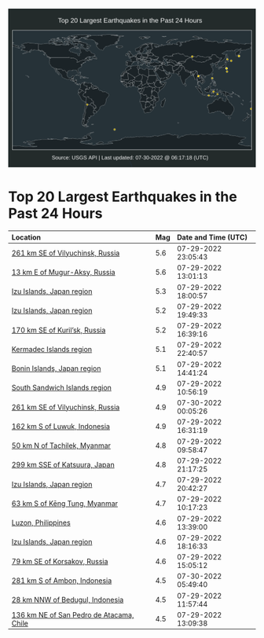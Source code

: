 ![Map](./map.png)

# Top 20 Largest Earthquakes in the Past 24 Hours

| Location | Mag | Date and Time (UTC) |
|:---|:---|:---|
| [261 km SE of Vilyuchinsk, Russia](https://earthquake.usgs.gov/earthquakes/eventpage/us6000i6pa) | 5.6 | 07-29-2022 23:05:43 |
| [13 km E of Mugur-Aksy, Russia](https://earthquake.usgs.gov/earthquakes/eventpage/us6000i6g9) | 5.6 | 07-29-2022 13:01:13 |
| [Izu Islands, Japan region](https://earthquake.usgs.gov/earthquakes/eventpage/us6000i6l8) | 5.3 | 07-29-2022 18:00:57 |
| [Izu Islands, Japan region](https://earthquake.usgs.gov/earthquakes/eventpage/us6000i6md) | 5.2 | 07-29-2022 19:49:33 |
| [170 km SE of Kuril’sk, Russia](https://earthquake.usgs.gov/earthquakes/eventpage/us6000i6k0) | 5.2 | 07-29-2022 16:39:16 |
| [Kermadec Islands region](https://earthquake.usgs.gov/earthquakes/eventpage/us6000i6p3) | 5.1 | 07-29-2022 22:40:57 |
| [Bonin Islands, Japan region](https://earthquake.usgs.gov/earthquakes/eventpage/us6000i6i4) | 5.1 | 07-29-2022 14:41:24 |
| [South Sandwich Islands region](https://earthquake.usgs.gov/earthquakes/eventpage/us6000i6fq) | 4.9 | 07-29-2022 10:56:19 |
| [261 km SE of Vilyuchinsk, Russia](https://earthquake.usgs.gov/earthquakes/eventpage/us6000i6pj) | 4.9 | 07-30-2022 00:05:26 |
| [162 km S of Luwuk, Indonesia](https://earthquake.usgs.gov/earthquakes/eventpage/us6000i6jy) | 4.9 | 07-29-2022 16:31:19 |
| [50 km N of Tachilek, Myanmar](https://earthquake.usgs.gov/earthquakes/eventpage/us6000i6fi) | 4.8 | 07-29-2022 09:58:47 |
| [299 km SSE of Katsuura, Japan](https://earthquake.usgs.gov/earthquakes/eventpage/us6000i6n6) | 4.8 | 07-29-2022 21:17:25 |
| [Izu Islands, Japan region](https://earthquake.usgs.gov/earthquakes/eventpage/us6000i6mu) | 4.7 | 07-29-2022 20:42:27 |
| [63 km S of Kēng Tung, Myanmar](https://earthquake.usgs.gov/earthquakes/eventpage/us6000i6fm) | 4.7 | 07-29-2022 10:17:23 |
| [Luzon, Philippines](https://earthquake.usgs.gov/earthquakes/eventpage/us6000i6ht) | 4.6 | 07-29-2022 13:39:00 |
| [Izu Islands, Japan region](https://earthquake.usgs.gov/earthquakes/eventpage/us6000i6lj) | 4.6 | 07-29-2022 18:16:33 |
| [79 km SE of Korsakov, Russia](https://earthquake.usgs.gov/earthquakes/eventpage/us6000i6ic) | 4.6 | 07-29-2022 15:05:12 |
| [281 km S of Ambon, Indonesia](https://earthquake.usgs.gov/earthquakes/eventpage/us6000i6qm) | 4.5 | 07-30-2022 05:49:40 |
| [28 km NNW of Bedugul, Indonesia](https://earthquake.usgs.gov/earthquakes/eventpage/us6000i6g0) | 4.5 | 07-29-2022 11:57:44 |
| [136 km NE of San Pedro de Atacama, Chile](https://earthquake.usgs.gov/earthquakes/eventpage/us6000i6gb) | 4.5 | 07-29-2022 13:09:38 |
